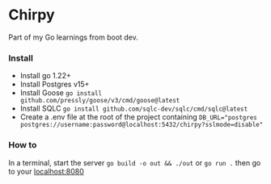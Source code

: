 # Chirpy
Part of my Go learnings from boot dev.

### Install
- Install go 1.22+
- Install Postgres v15+
- Install Goose `go install github.com/pressly/goose/v3/cmd/goose@latest`
- Install SQLC `go install github.com/sqlc-dev/sqlc/cmd/sqlc@latest`
- Create a .env file at the root of the project containing `DB_URL="postgres postgres://username:password@localhost:5432/chirpy?sslmode=disable"`


### How to
In a terminal, start the server `go build -o out && ./out` or `go run .` then go to your [localhost:8080](http://localhost:8080/)
